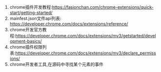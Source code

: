 1. chrome插件开发教程:https://fasionchan.com/chrome-extensions/quick-start/getting-started/
2. mainfest.json文件api列表: https://developer.chrome.com/docs/extensions/reference/
3. chrome开发官方教程:https://developer.chrome.com/docs/extensions/mv3/getstarted/development-basics/
4. chrome插件权限列表:https://developer.chrome.com/docs/extensions/mv3/declare_permissions/
5. chrome开发者工具,在源码中寻找某个元素的事件
